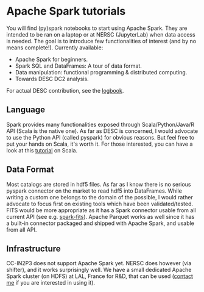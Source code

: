 # Apache Spark tutorials

You will find (py)spark notebooks to start using Apache Spark. They are intended to be ran on a laptop or at NERSC (JupyterLab) when data access is needed. The goal is to introduce few functionalities of interest (and by no means complete!). Currently available:

- Apache Spark for beginners.
- Spark SQL and DataFrames: A tour of data format.
- Data manipulation: functional programming & distributed computing.
- Towards DESC DC2 analysis.

For actual DESC contribution, see the [logbook](https://github.com/LSSTDESC/desc-spark/tree/master/logbook).

## Language

Spark provides many functionalities exposed through Scala/Python/Java/R API (Scala is the native one).
As far as DESC is concerned, I would advocate to use the Python API (called pyspark) for obvious reasons. But feel free to put your hands on Scala, it's worth it. For those interested, you can have a look at this [tutorial](https://gitlab.in2p3.fr/MaitresNageurs/QuatreNages/Scala) on Scala.

## Data Format

Most catalogs are stored in hdf5 files. As far as I know there is no serious pyspark connector on the market to read hdf5 into DataFrames. While writing a custom one belongs to the domain of the possible, I would rather advocate to focus first on existing tools which have been validated/tested.
FITS would be more appropriate as it has a Spark connector usable from all current API (see e.g. [spark-fits](https://github.com/astrolabsoftware/spark-fits)). Apache Parquet works as well since it has a built-in connector packaged and shipped with Apache Spark, and usable from all API.

## Infrastructure

CC-IN2P3 does not support Apache Spark yet.
NERSC does however (via shifter), and it works surprisingly well.
We have a small dedicated Apache Spark cluster (on HDFS) at LAL, France for R&D, that can be used ([contact me](mailto:peloton@lal.in2p3.fr) if you are interested in using it).
